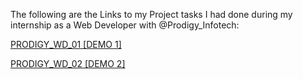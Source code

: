 The following are the Links to my Project tasks I had done during my internship as a Web Developer with @Prodigy_Infotech:

  [PRODIGY_WD_01 [DEMO 1]](https://Arun-raj8.github.io/Prodigy_Internship/PRODIGY_WD_01)

  [PRODIGY_WD_02 [DEMO 2]](https://Arun-raj8.github.io/Prodigy_Internship/PRODIGY_WD_02)
